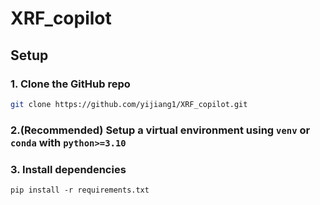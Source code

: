 # XRF_copilot


## Setup
### 1. Clone the GitHub repo

```bash
git clone https://github.com/yijiang1/XRF_copilot.git
```
### 2.(Recommended) Setup a virtual environment using `venv` or `conda` with `python>=3.10`

### 3. Install dependencies
```
pip install -r requirements.txt
```
